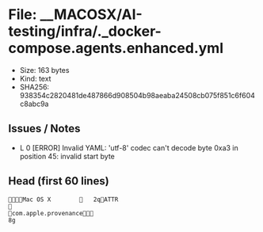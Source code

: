 # File: __MACOSX/AI-testing/infra/._docker-compose.agents.enhanced.yml

- Size: 163 bytes
- Kind: text
- SHA256: 938354c2820481de487866d908504b98aeaba24508cb075f851c6f604c8abc9a

## Issues / Notes

- L   0 [ERROR] Invalid YAML: 'utf-8' codec can't decode byte 0xa3 in position 45: invalid start byte

## Head (first 60 lines)

```
    Mac OS X            	   2   q                                            ATTR             
                     
  com.apple.provenance  
8g
```

